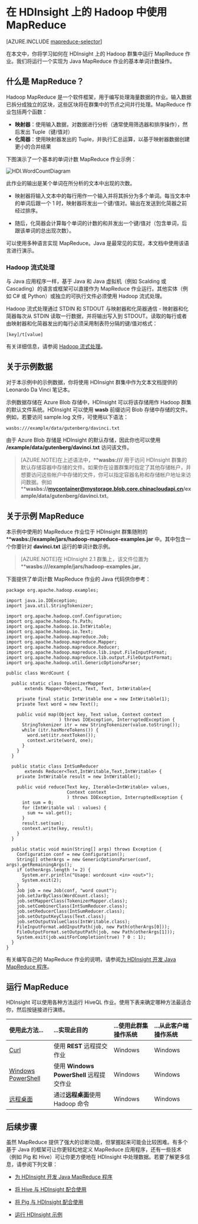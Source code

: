 <properties
   pageTitle="将 MapReduce 与 HDInsight 上的 Hadoop 配合使用 | Azure"
   description="学习如何在 HDInsight 上的 Hadoop 群集中运行 MapReduce 作业。你将运行一个实现为 Java MapReduce 作业的基本单词计数操作。"
   services="hdinsight"
   documentationCenter=""
   authors="Blackmist"
   manager="paulettm"
   editor="cgronlun"
	tags="azure-portal"/>

<tags
	ms.service="hdinsight"
	ms.date="08/23/2016"
	wacn.date="10/25/2016"/>

# 在 HDInsight 上的 Hadoop 中使用 MapReduce

[AZURE.INCLUDE [mapreduce-selector](../../includes/hdinsight-selector-use-mapreduce.md)]

在本文中，你将学习如何在 HDInsight 上的 Hadoop 群集中运行 MapReduce 作业。我们将运行一个实现为 Java MapReduce 作业的基本单词计数操作。

## <a id="whatis"></a>什么是 MapReduce？

Hadoop MapReduce 是一个软件框架，用于编写处理海量数据的作业。输入数据已拆分成独立的区块，这些区块将在群集中的节点之间并行处理。MapReduce 作业包括两个函数：

* **映射器**：使用输入数据，对数据进行分析（通常使用筛选器和排序操作），然后发出 Tuple（键/值对）
* **化简器**：使用映射器发出的 Tuple，并执行汇总运算，以基于映射器数据创建更小的合并结果

下图演示了一个基本的单词计数 MapReduce 作业示例：

![HDI.WordCountDiagram][image-hdi-wordcountdiagram]

此作业的输出是某个单词在所分析的文本中出现的次数。

* 映射器将输入文本中的每行用作一个输入并将其拆分为多个单词。每当文本中的单词后跟一个 1 时，映射器将发出一个键/值对。输出在发送到化简器之前经过排序。

* 随后，化简器会计算每个单词的计数的和并发出一个键/值对（包含单词，后跟该单词的总出现次数）。

可以使用多种语言实现 MapReduce。Java 是最常见的实现，本文档中使用该语言进行演示。

### Hadoop 流式处理

与 Java 应用程序一样，基于 Java 和 Java 虚拟机（例如 Scalding 或 Cascading）的语言或框架可以直接作为 MapReduce 作业运行。其他实体（例如 C# 或 Python）或独立的可执行文件必须使用 Hadoop 流式处理。

Hadoop 流式处理通过 STDIN 和 STDOUT 与映射器和化简器通信 - 映射器和化简器每次从 STDIN 读取一行数据，并将输出写入到 STDOUT。读取的每行或者由映射器和化简器发出的每行必须采用制表符分隔的键/值对格式：

    [key]/t[value]

有关详细信息，请参阅 [Hadoop 流式处理](http://hadoop.apache.org/docs/r1.2.1/streaming.html)。

## <a id="data"></a>关于示例数据

对于本示例中的示例数据，你将使用 HDInsight 群集中作为文本文档提供的 Leonardo Da Vinci 笔记本。

示例数据存储在 Azure Blob 存储中，HDInsight 可以将该存储用作 Hadoop 群集的默认文件系统。HDInsight 可以使用 **wasb** 前缀访问 Blob 存储中存储的文件。例如，若要访问 sample.log 文件，可使用以下语法：

	wasbs:///example/data/gutenberg/davinci.txt

由于 Azure Blob 存储是 HDInsight 的默认存储，因此你也可以使用 **/example/data/gutenberg/davinci.txt** 访问该文件。

> [AZURE.NOTE]在上述语法中，****wasbs:///** 用于访问 HDInsight 群集的默认存储容器中存储的文件。如果你在设置群集时指定了其他存储帐户，并想要访问这些帐户中存储的文件，你可以指定容器名称和存储帐户地址来访问数据。例如 ****wasbs://mycontainer@mystorage.blob.core.chinacloudapi.cn/example/data/gutenberg/davinci.txt**。

## <a id="job"></a>关于示例 MapReduce

本示例中使用的 MapReduce 作业位于 HDInsight 群集随附的 ****wasbs://example/jars/hadoop-mapreduce-examples.jar** 中。其中包含一个你要针对 **davinci.txt** 运行的单词计数示例。

> [AZURE.NOTE]在 HDInsight 2.1 群集上，该文件位置为 ****wasbs:///example/jars/hadoop-examples.jar**。

下面提供了单词计数 MapReduce 作业的 Java 代码供你参考：

	package org.apache.hadoop.examples;

	import java.io.IOException;
	import java.util.StringTokenizer;

	import org.apache.hadoop.conf.Configuration;
	import org.apache.hadoop.fs.Path;
	import org.apache.hadoop.io.IntWritable;
	import org.apache.hadoop.io.Text;
	import org.apache.hadoop.mapreduce.Job;
	import org.apache.hadoop.mapreduce.Mapper;
	import org.apache.hadoop.mapreduce.Reducer;
	import org.apache.hadoop.mapreduce.lib.input.FileInputFormat;
	import org.apache.hadoop.mapreduce.lib.output.FileOutputFormat;
	import org.apache.hadoop.util.GenericOptionsParser;

	public class WordCount {

	  public static class TokenizerMapper
	       extends Mapper<Object, Text, Text, IntWritable>{

	    private final static IntWritable one = new IntWritable(1);
	    private Text word = new Text();

	    public void map(Object key, Text value, Context context
	                    ) throws IOException, InterruptedException {
	      StringTokenizer itr = new StringTokenizer(value.toString());
	      while (itr.hasMoreTokens()) {
	        word.set(itr.nextToken());
	        context.write(word, one);
	      }
	    }
	  }

	  public static class IntSumReducer
	       extends Reducer<Text,IntWritable,Text,IntWritable> {
	    private IntWritable result = new IntWritable();

	    public void reduce(Text key, Iterable<IntWritable> values,
	                       Context context
	                       ) throws IOException, InterruptedException {
	      int sum = 0;
	      for (IntWritable val : values) {
	        sum += val.get();
	      }
	      result.set(sum);
	      context.write(key, result);
	    }
	  }

	  public static void main(String[] args) throws Exception {
	    Configuration conf = new Configuration();
	    String[] otherArgs = new GenericOptionsParser(conf, args).getRemainingArgs();
	    if (otherArgs.length != 2) {
	      System.err.println("Usage: wordcount <in> <out>");
	      System.exit(2);
	    }
	    Job job = new Job(conf, "word count");
	    job.setJarByClass(WordCount.class);
	    job.setMapperClass(TokenizerMapper.class);
	    job.setCombinerClass(IntSumReducer.class);
	    job.setReducerClass(IntSumReducer.class);
	    job.setOutputKeyClass(Text.class);
	    job.setOutputValueClass(IntWritable.class);
	    FileInputFormat.addInputPath(job, new Path(otherArgs[0]));
	    FileOutputFormat.setOutputPath(job, new Path(otherArgs[1]));
	    System.exit(job.waitForCompletion(true) ? 0 : 1);
	  }
	}

有关编写自己的 MapReduce 作业的说明，请参阅[为 HDInsight 开发 Java MapReduce 程序](/documentation/articles/hdinsight-develop-deploy-java-mapreduce/)。

## <a id="run"></a>运行 MapReduce

HDInsight 可以使用各种方法运行 HiveQL 作业。使用下表来确定哪种方法最适合你，然后按链接进行演练。

| **使用此方法**... | **...实现此目的** | ...使用此**群集操作系统** | ...从此**客户端操作系统** |
|:-------------------------------------------------------------------|:--------------------------------------------------------|:------------------------------------------|:-----------------------------------------|
| [Curl](/documentation/articles/hdinsight-hadoop-use-mapreduce-curl/) | 使用 **REST** 远程提交作业 | Windows | Windows |
| [Windows PowerShell](/documentation/articles/hdinsight-hadoop-use-mapreduce-powershell/) | 使用 **Windows PowerShell** 远程提交作业 | Windows | Windows |
| [远程桌面](/documentation/articles/hdinsight-hadoop-use-mapreduce-remote-desktop/) | 通过**远程桌面**使用 Hadoop 命令 | Windows | Windows |

## <a id="nextsteps"></a>后续步骤

虽然 MapReduce 提供了强大的诊断功能，但掌握起来可能会比较困难。有多个基于 Java 的框架可让你更轻松地定义 MapReduce 应用程序，还有一些技术（例如 Pig 和 Hive）可让你更方便地在 HDInsight 中处理数据。若要了解更多信息，请参阅下列文章：

* [为 HDInsight 开发 Java MapReduce 程序](/documentation/articles/hdinsight-develop-deploy-java-mapreduce/)

* [将 Hive 与 HDInsight 配合使用][hdinsight-use-hive]

* [将 Pig 与 HDInsight 配合使用][hdinsight-use-pig]

* [运行 HDInsight 示例][hdinsight-samples]


[hdinsight-upload-data]: /documentation/articles/hdinsight-upload-data/
[hdinsight-get-started]: /documentation/articles/hdinsight-hadoop-tutorial-get-started-windows-v1/
[hdinsight-develop-mapreduce-jobs]: /documentation/articles/hdinsight-develop-deploy-java-mapreduce/
[hdinsight-use-hive]: /documentation/articles/hdinsight-use-hive/
[hdinsight-use-pig]: /documentation/articles/hdinsight-use-pig/
[hdinsight-samples]: /documentation/articles/hdinsight-run-samples/
[hdinsight-provision]: /documentation/articles/hdinsight-provision-clusters-v1/

[powershell-install-configure]: /documentation/articles/powershell-install-configure/

[image-hdi-wordcountdiagram]: ./media/hdinsight-use-mapreduce/HDI.WordCountDiagram.gif

<!---HONumber=Mooncake_1207_2015-->